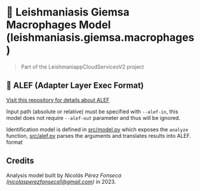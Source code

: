 # 🦠 Leishmaniasis Giemsa Macrophages Model (leishmaniasis.giemsa.macrophages)
> Part of the LeishmaniappCloudServicesV2 project

## 🧩 ALEF (Adapter Layer Exec Format)
[Visit this repository for details about ALEF](https://github.com/leishmaniapp/model_wrapper)

Input path (absolute or relative) must be specified with `--alef-in`, this model does not require `--alef-out` parameter and thus will be ignored.

Identification model is defined in [src/model.py](src/model.py) which exposes the `analyze` function, [src/alef.py](src/alef.py) parses the arguments and translates results into ALEF. format

## Credits
Analysis model built by _Nicolás Pérez Fonseca (nicolasperezfonseca1@gmail.com)_ in 2023.